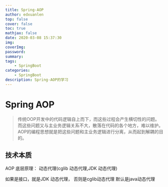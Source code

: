 ```yaml
---
title: Spring-AOP
author: edxuanlen
top: false
cover: false
toc: true
mathjax: false
date: 2020-03-08 15:37:30
img:
coverImg:
password: 
summary: 
tags: 
    - SpringBoot
categories:
    - SpringBoot
description: Spring-AOP的学习
---
```




# Spring AOP

> 传统OOP开发中的代码逻辑自上而下，而这些过程会产生横切性的问题。而这些问题又与主业务逻辑关系不大，散落在代码的各个地方，难以维护。
> AOP的编程思想就是把这些问题和主业务逻辑进行分离，从而起到解耦的目的。

## 技术本质

AOP 底层原理： 动态代理(cglib 动态代理,JDK 动态代理)

如果是接口，就是JDK 动态代理， 否则是cglib动态代理
默认是java动态代理  

